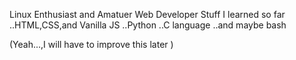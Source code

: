 Linux Enthusiast and Amatuer Web Developer
Stuff I learned so far
  ..HTML,CSS,and Vanilla JS
  ..Python
  ..C language
  ..and maybe bash
  

(Yeah...,I will have to  improve this later )

